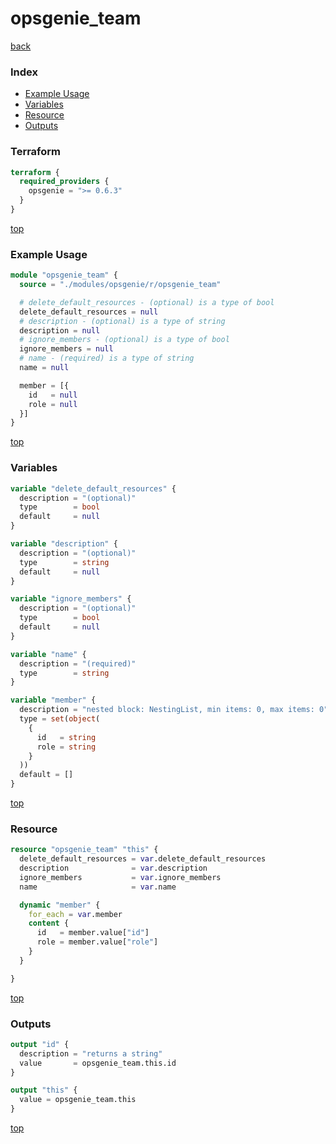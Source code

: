 # opsgenie_team

[back](../opsgenie.md)

### Index

- [Example Usage](#example-usage)
- [Variables](#variables)
- [Resource](#resource)
- [Outputs](#outputs)

### Terraform

```terraform
terraform {
  required_providers {
    opsgenie = ">= 0.6.3"
  }
}
```

[top](#index)

### Example Usage

```terraform
module "opsgenie_team" {
  source = "./modules/opsgenie/r/opsgenie_team"

  # delete_default_resources - (optional) is a type of bool
  delete_default_resources = null
  # description - (optional) is a type of string
  description = null
  # ignore_members - (optional) is a type of bool
  ignore_members = null
  # name - (required) is a type of string
  name = null

  member = [{
    id   = null
    role = null
  }]
}
```

[top](#index)

### Variables

```terraform
variable "delete_default_resources" {
  description = "(optional)"
  type        = bool
  default     = null
}

variable "description" {
  description = "(optional)"
  type        = string
  default     = null
}

variable "ignore_members" {
  description = "(optional)"
  type        = bool
  default     = null
}

variable "name" {
  description = "(required)"
  type        = string
}

variable "member" {
  description = "nested block: NestingList, min items: 0, max items: 0"
  type = set(object(
    {
      id   = string
      role = string
    }
  ))
  default = []
}
```

[top](#index)

### Resource

```terraform
resource "opsgenie_team" "this" {
  delete_default_resources = var.delete_default_resources
  description              = var.description
  ignore_members           = var.ignore_members
  name                     = var.name

  dynamic "member" {
    for_each = var.member
    content {
      id   = member.value["id"]
      role = member.value["role"]
    }
  }

}
```

[top](#index)

### Outputs

```terraform
output "id" {
  description = "returns a string"
  value       = opsgenie_team.this.id
}

output "this" {
  value = opsgenie_team.this
}
```

[top](#index)